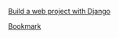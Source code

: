 [Build a web project with Django](https://www.youtube.com/watch?v=gAI218HSK8s&list=PLx-q4INfd95G-wrEjKDAcTB1K-8n1sIiz)

[Bookmark](https://youtu.be/68HNRy-UbCs?list=PLx-q4INfd95G-wrEjKDAcTB1K-8n1sIiz&t=383)
